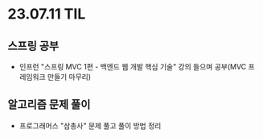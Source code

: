 # 23.07.11 TIL

## 스프링 공부

- 인프런 "스프링 MVC 1편 - 백엔드 웹 개발 핵심 기술" 강의 들으며 공부(MVC 프레임워크 만들기 마무리)

## 알고리즘 문제 풀이

- 프로그래머스 "삼총사" 문제 풀고 풀이 방법 정리
